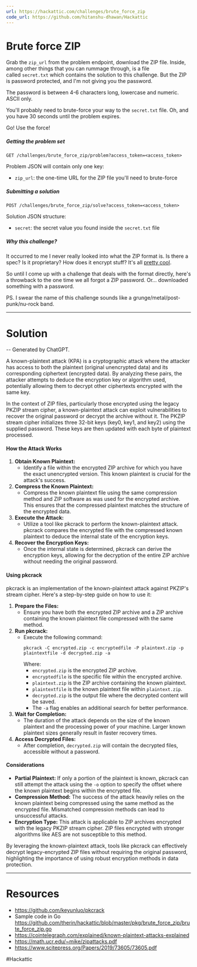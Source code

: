 ```yaml
---
url: https://hackattic.com/challenges/brute_force_zip
code_url: https://github.com/hitanshu-dhawan/Hackattic
---
```


# Brute force ZIP

Grab the `zip_url` from the problem endpoint, download the ZIP file. Inside, among other things that you can rummage through, is a file called `secret.txt` which contains the solution to this challenge. But the ZIP is password protected, and I'm not giving you the password.

The password is between 4-6 characters long, lowercase and numeric. ASCII only.

You'll probably need to brute-force your way to the `secret.txt` file. Oh, and you have 30 seconds until the problem expires.

Go! Use the force!

##### Getting the problem set

`GET /challenges/brute_force_zip/problem?access_token=<access_token>`

Problem JSON will contain only one key:

- `zip_url`: the one-time URL for the ZIP file you'll need to brute-force

##### Submitting a solution

`POST /challenges/brute_force_zip/solve?access_token=<access_token>`

Solution JSON structure:

- `secret`: the secret value you found inside the `secret.txt` file

##### Why this challenge?

It occurred to me I never really looked into what the ZIP format is. Is there a spec? Is it proprietary? How does it encrypt stuff? It's all [pretty cool](https://en.wikipedia.org/wiki/Zip_\(file_format\)).

So until I come up with a challenge that deals with the format directly, here's a throwback to the one time we all forgot a ZIP password. Or... downloaded something with a password.

PS. I swear the name of this challenge sounds like a grunge/metal/post-punk/nu-rock band.

---
# Solution

-- Generated by ChatGPT.

A known-plaintext attack (KPA) is a cryptographic attack where the attacker has access to both the plaintext (original unencrypted data) and its corresponding ciphertext (encrypted data). By analyzing these pairs, the attacker attempts to deduce the encryption key or algorithm used, potentially allowing them to decrypt other ciphertexts encrypted with the same key.

In the context of ZIP files, particularly those encrypted using the legacy PKZIP stream cipher, a known-plaintext attack can exploit vulnerabilities to recover the original password or decrypt the archive without it. The PKZIP stream cipher initializes three 32-bit keys (key0, key1, and key2) using the supplied password. These keys are then updated with each byte of plaintext processed.

#### **How the Attack Works**

1. **Obtain Known Plaintext:**
    - Identify a file within the encrypted ZIP archive for which you have the exact unencrypted version. This known plaintext is crucial for the attack's success.
2. **Compress the Known Plaintext:**
    - Compress the known plaintext file using the same compression method and ZIP software as was used for the encrypted archive. This ensures that the compressed plaintext matches the structure of the encrypted data.
3. **Execute the Attack:**
    - Utilize a tool like pkcrack to perform the known-plaintext attack. pkcrack compares the encrypted file with the compressed known plaintext to deduce the internal state of the encryption keys.
4. **Recover the Encryption Keys:**
    - Once the internal state is determined, pkcrack can derive the encryption keys, allowing for the decryption of the entire ZIP archive without needing the original password.

#### **Using pkcrack**

pkcrack is an implementation of the known-plaintext attack against PKZIP's stream cipher. Here's a step-by-step guide on how to use it:

1. **Prepare the Files:**
    - Ensure you have both the encrypted ZIP archive and a ZIP archive containing the known plaintext file compressed with the same method.
2. **Run pkcrack:**
    - Execute the following command:
        ```
        pkcrack -C encrypted.zip -c encryptedfile -P plaintext.zip -p plaintextfile -d decrypted.zip -a
        ```
        Where:
        - `encrypted.zip` is the encrypted ZIP archive.
        - `encryptedfile` is the specific file within the encrypted archive.
        - `plaintext.zip` is the ZIP archive containing the known plaintext.
        - `plaintextfile` is the known plaintext file within `plaintext.zip`.
        - `decrypted.zip` is the output file where the decrypted content will be saved.
        - The `-a` flag enables an additional search for better performance.
3. **Wait for Completion:**
    - The duration of the attack depends on the size of the known plaintext and the processing power of your machine. Larger known plaintext sizes generally result in faster recovery times.
4. **Access Decrypted Files:**
    - After completion, `decrypted.zip` will contain the decrypted files, accessible without a password.

#### **Considerations**

- **Partial Plaintext:** If only a portion of the plaintext is known, pkcrack can still attempt the attack using the `-o` option to specify the offset where the known plaintext begins within the encrypted file.
- **Compression Method:** The success of the attack heavily relies on the known plaintext being compressed using the same method as the encrypted file. Mismatched compression methods can lead to unsuccessful attacks.
- **Encryption Type:** This attack is applicable to ZIP archives encrypted with the legacy PKZIP stream cipher. ZIP files encrypted with stronger algorithms like AES are not susceptible to this method.

By leveraging the known-plaintext attack, tools like pkcrack can effectively decrypt legacy-encrypted ZIP files without requiring the original password, highlighting the importance of using robust encryption methods in data protection.

---
# Resources

- https://github.com/keyunluo/pkcrack
- Sample code in Go
  https://github.com/therin/hackattic/blob/master/pkg/brute_force_zip/brute_force_zip.go
- https://cointelegraph.com/explained/known-plaintext-attacks-explained
- https://math.ucr.edu/~mike/zipattacks.pdf
- https://www.scitepress.org/Papers/2019/73605/73605.pdf


#Hackattic
